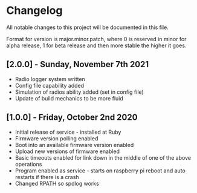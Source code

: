 # Changelog
All notable changes to this project will be documented in this file.

Format for version is major.minor.patch, where 0 is reserved in minor for alpha release, 1 for beta release and then more stable the higher it goes.

## [2.0.0] - Sunday, November 7th 2021 

- Radio logger system written
- Config file capability added
- Simulation of radios ability added (set in config file)
- Update of build mechanics to be more fluid

## [1.0.0] - Friday, October 2nd 2020 

- Initial release of service - installed at Ruby
- Firmware version polling enabled
- Boot into an available firmware version enabled
- Upload new versions of firmware enabled
- Basic timeouts enabled for link down in the middle of one of the above operations
- Program enabled as service - starts on raspberry pi reboot and auto restarts if there is a crash
- Changed RPATH so spdlog works